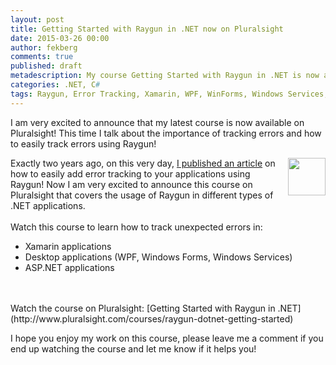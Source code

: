 ```yaml
---
layout: post
title: Getting Started with Raygun in .NET now on Pluralsight
date: 2015-03-26 00:00
author: fekberg
comments: true
published: draft
metadescription: My course Getting Started with Raygun in .NET is now available on Pluralsight!
categories: .NET, C#
tags: Raygun, Error Tracking, Xamarin, WPF, WinForms, Windows Services, TopShelf, C#, CSharp, async, await, asynchronous programming, .NET, dotnet, CSharp 6.0, C# 6, Reflector
---
```

I am very excited to announce that my latest course is now available on Pluralsight! This time I talk about the importance of tracking errors and how to easily track errors using Raygun!

<img src="http://raygun.io/images/robots/homeRobot_right.png" alt="" style="float: right; margin-left: 10px; width: 60px;">Exactly two years ago, on this very day, [I published an article](http://www.filipekberg.se/2013/03/26/easy-error-tracking-in-your-applications/) on how to easily add error tracking to your applications using Raygun! Now I am very excited to announce this course on Pluralsight that covers the usage of Raygun in different types of .NET applications.<br><br>Watch this course to learn how to track unexpected errors in:
<ul>
<li>Xamarin applications</li>
<li>Desktop applications (WPF, Windows Forms, Windows Services)</li>
<li>ASP.NET applications</li>
</ul><br><br>Watch the course on Pluralsight: [Getting Started with Raygun in .NET](http://www.pluralsight.com/courses/raygun-dotnet-getting-started)

I hope you enjoy my work on this course, please leave me a comment if you end up watching the course and let me know if it helps you!
